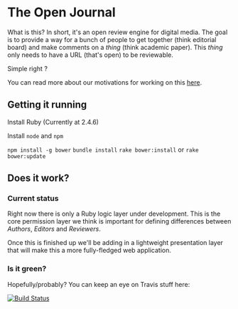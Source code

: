 # The Open Journal

What is this? In short, it's an open review engine for digital media. The goal is to provide a way for a bunch of people to get together (think editorial board) and make comments on a _thing_ (think academic paper). This _thing_ only needs to have a URL (that's open) to be reviewable.

Simple right  ?

You can read more about our motivations for working on this [here](http://theoj.org).

## Getting it running

Install Ruby (Currently at 2.4.6)

Install `node` and `npm`

`npm install -g bower`
`bundle install`
`rake bower:install` or `rake bower:update`

## Does it work?

### Current status

Right now there is only a Ruby logic layer under development. This is the core permission layer we think is important for defining differences between *Authors*, *Editors* and *Reviewers*.

Once this is finished up we'll be adding in a lightweight presentation layer that will make this a more fully-fledged web application.

### Is it green?

Hopefully/probably? You can keep an eye on Travis stuff here:

[![Build Status](https://travis-ci.org/openjournals/theoj.svg?branch=master)](https://travis-ci.org/openjournals/theoj)
